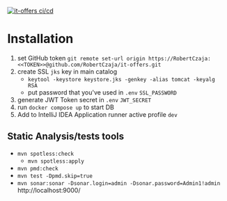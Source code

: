 [![it-offers ci/cd](https://github.com/RobertCzaja/it-offers/actions/workflows/cicd.yml/badge.svg)](https://github.com/RobertCzaja/it-offers/actions/workflows/cicd.yml)
# Installation

1. set GitHub token `git remote set-url origin https://RobertCzaja:<<TOKEN>>@github.com/RobertCzaja/it-offers.git`
2. create SSL `jks` key in main catalog 
   * `keytool -keystore keystore.jks -genkey -alias tomcat -keyalg RSA`
   * put password that you've used in `.env` `SSL_PASSWORD`
2. generate JWT Token secret in `.env` `JWT_SECRET`
3. run `docker compose up` to start DB
4. Add to IntelliJ IDEA Application runner active profile `dev` 

## Static Analysis/tests tools
* `mvn spotless:check` 
  * `mvn spotless:apply`
* `mvn pmd:check`
* `mvn test -Dpmd.skip=true`
* `mvn sonar:sonar -Dsonar.login=admin -Dsonar.password=Admin1!admin` http://localhost:9000/